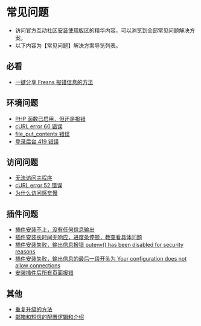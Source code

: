 # 常见问题

- 访问官方互动社区[安装使用](https://discuss.fresns.cn/group/use?allDigest=1)版区的精华内容，可以浏览到全部常见问题解决方案。
- 以下内容为【常见问题】解决方案导览列表。

## 必看

- [一键分享 Fresns 报错信息的方法](https://discuss.fresns.cn/post/fvYIF3Je)

## 环境问题

- [PHP 函数已启用，但还是报错](https://discuss.fresns.cn/post/MWvAjFGh)
- [cURL error 60 错误](https://discuss.fresns.cn/post/snuCNKKh)
- [file_put_contents 错误](https://discuss.fresns.cn/post/NSQoPOuK)
- [登录后台 419 错误](https://discuss.fresns.cn/post/u4txRlqk)

## 访问问题

- [无法访问主程序](https://discuss.fresns.cn/post/Hz57d0oA)
- [cURL error 52 错误](https://discuss.fresns.cn/post/lcmDkIxz)
- [为什么访问感觉慢](https://discuss.fresns.cn/post/TFshHvWI)

## 插件问题

- [插件安装不上，没有任何信息输出](https://discuss.fresns.cn/post/s9IQ9cB8)
- [插件安装长时间无响应，进度条停顿，教查看具体问题](https://discuss.fresns.cn/post/8xYJqtwq)
- [插件安装失败，输出信息报错 putenv() has been disabled for security reasons](https://discuss.fresns.cn/post/YTG0RraJ)
- [插件安装失败，输出信息的最后一段开头为 Your configuration does not allow connections](https://discuss.fresns.cn/post/Kcyo3qE3)
- [安装插件后所有页面报错](https://discuss.fresns.cn/post/M4BP6rXi)

## 其他

- [重复升级的方法](https://discuss.fresns.cn/post/YqMweATz)
- [邮箱和短信的配置逻辑和介绍](https://discuss.fresns.cn/post/ijIhtG0Q)
